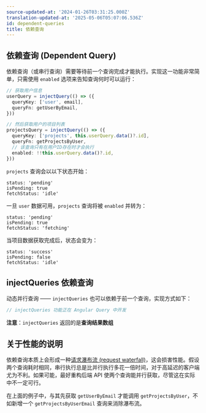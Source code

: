 ```yaml
---
source-updated-at: '2024-01-26T03:31:25.000Z'
translation-updated-at: '2025-05-06T05:07:06.536Z'
id: dependent-queries
title: 依赖查询
---
```


## 依赖查询 (Dependent Query)

依赖查询（或串行查询）需要等待前一个查询完成才能执行。实现这一功能非常简单，只需使用 `enabled` 选项来告知查询何时可以运行：

```ts
// 获取用户信息
userQuery = injectQuery(() => ({
  queryKey: ['user', email],
  queryFn: getUserByEmail,
}))

// 然后获取用户的项目列表
projectsQuery = injectQuery(() => ({
  queryKey: ['projects', this.userQuery.data()?.id],
  queryFn: getProjectsByUser,
  // 该查询只有在用户ID存在时才会执行
  enabled: !!this.userQuery.data()?.id,
}))
```

`projects` 查询会以以下状态开始：

```tsx
status: 'pending'
isPending: true
fetchStatus: 'idle'
```

一旦 `user` 数据可用，`projects` 查询将被 `enabled` 并转为：

```tsx
status: 'pending'
isPending: true
fetchStatus: 'fetching'
```

当项目数据获取完成后，状态会变为：

```tsx
status: 'success'
isPending: false
fetchStatus: 'idle'
```

## injectQueries 依赖查询

动态并行查询 —— `injectQueries` 也可以依赖于前一个查询，实现方式如下：

```ts
// injectQueries 功能正在 Angular Query 中开发
```

**注意**：`injectQueries` 返回的是**查询结果数组**

## 关于性能的说明

依赖查询本质上会形成一种[请求瀑布流 (request waterfall)](./request-waterfalls.md)，这会损害性能。假设两个查询耗时相同，串行执行总是比并行执行多花一倍时间，对于高延迟的客户端尤为不利。如果可能，最好重构后端 API 使两个查询能并行获取，尽管这在实际中不一定可行。

在上面的例子中，与其先获取 `getUserByEmail` 才能调用 `getProjectsByUser`，不如新增一个 `getProjectsByUserEmail` 查询来消除瀑布流。
